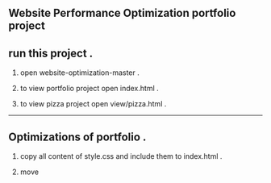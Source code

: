 ## Website Performance Optimization portfolio project

## run this project .

1. open website-optimization-master .

2. to view portfolio project open index.html .

3. to view pizza project open view/pizza.html .

---------------------------------------------------------------

## Optimizations of portfolio .

1. copy all content of style.css and include them  to index.html .

2. move <script> of GoogleAnalytics to end of index.html file.

---------------------------------------------------------------

### Optimization of viwe/js/main.js for optimize pizza.html .

1. Edit querySelectorAll by getElementById or getElementByClassName depending on whether a class or id is needed.

2. Move dx,newWidth from function of changePizzaSizes to outside the function.

3. Edit the changePizzaSizes function to select randomPizzaContainer elements by class name.

4. edit function of updatePositions.

5. Move content of updatePosition var stuff outside function.
--------------------------------------------------------------------
